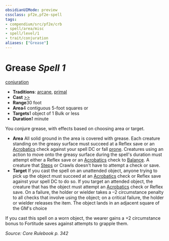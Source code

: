 ```yaml
---
obsidianUIMode: preview
cssclass: pf2e,pf2e-spell
tags:
- compendium/src/pf2e/crb
- spell/area/misc
- spell/level/1
- trait/conjuration
aliases: ["Grease"]
---
```

# Grease *Spell 1*   
[conjuration](../../Rules/traits/conjuration.md)  

- **Traditions**: [arcane](../../Rules/traits/arcane.md), [primal](../../Rules/traits/primal.md)
- **Cast** [>>](../../Rules/core-rulebook/chapter-9-playing-the-game.md#Actions "Two-Action") 
- **Range**30 foot
- **Area**4 contiguous 5-foot squares or
- **Targets**1 object of 1 Bulk or less
- **Duration**1 minute

You conjure grease, with effects based on choosing area or target.

- **Area** All solid ground in the area is covered with grease. Each creature standing on the greasy surface must succeed at a Reflex save or an [Acrobatics](../skills.md#Acrobatics) check against your spell DC or fall [prone](../../Rules/conditions.md#Prone). Creatures using an action to move onto the greasy surface during the spell's duration must attempt either a Reflex save or an [Acrobatics](../skills.md#Acrobatics) check to [Balance](../../Rules/actions/balance.md). A creature that [Steps](../../Rules/actions/step.md) or Crawls doesn't have to attempt a check or save.
- **Target** If you cast the spell on an unattended object, anyone trying to pick up the object must succeed at an [Acrobatics](../skills.md#Acrobatics) check or Reflex save against your spell DC to do so. If you target an attended object, the creature that has the object must attempt an [Acrobatics](../skills.md#Acrobatics) check or Reflex save. On a failure, the holder or wielder takes a –2 circumstance penalty to all checks that involve using the object; on a critical failure, the holder or wielder releases the item. The object lands in an adjacent square of the GM's choice

If you cast this spell on a worn object, the wearer gains a +2 circumstance bonus to Fortitude saves against attempts to grapple them.

*Source: Core Rulebook p. 342*